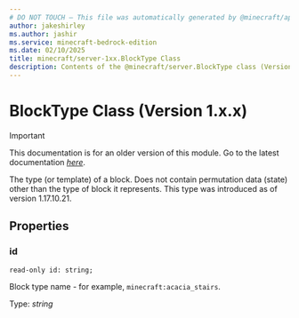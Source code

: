 ```yaml
---
# DO NOT TOUCH — This file was automatically generated by @minecraft/api-docs-generator, to report problems file an issue at https://github.com/Mojang/minecraft-scripting-libraries
author: jakeshirley
ms.author: jashir
ms.service: minecraft-bedrock-edition
ms.date: 02/10/2025
title: minecraft/server-1xx.BlockType Class
description: Contents of the @minecraft/server.BlockType class (Version 1.x.x).
---
```

# BlockType Class (Version 1.x.x)

> [!IMPORTANT]
> This documentation is for an older version of this module. Go to the latest documentation [*here*](../../../scriptapi/minecraft/server/BlockType.md).

The type (or template) of a block. Does not contain permutation data (state) other than the type of block it represents. This type was introduced as of version 1.17.10.21.

## Properties

### **id**
`read-only id: string;`

Block type name - for example, `minecraft:acacia_stairs`.

Type: *string*

